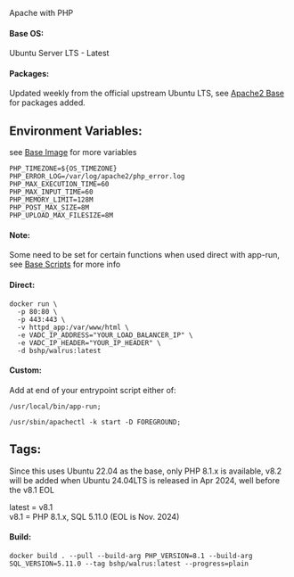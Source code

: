 Apache with PHP    
    
#### Base OS:    
Ubuntu Server LTS - Latest
    
#### Packages:    
Updated weekly from the official upstream Ubuntu LTS, see [Apache2 Base](https://github.com/bshp/apache2) for packages added.
    
## Environment Variables:  
see [Base Image](https://github.com/bshp/apache2/blob/master/Dockerfile) for more variables
````
PHP_TIMEZONE=${OS_TIMEZONE}
PHP_ERROR_LOG=/var/log/apache2/php_error.log
PHP_MAX_EXECUTION_TIME=60
PHP_MAX_INPUT_TIME=60
PHP_MEMORY_LIMIT=128M
PHP_POST_MAX_SIZE=8M
PHP_UPLOAD_MAX_FILESIZE=8M
````
    
#### Note:    
Some need to be set for certain functions when used direct with app-run, see [Base Scripts](https://github.com/bshp/apache2/tree/master/src/usr/local/bin) for more info
    
#### Direct:  
````
docker run \
  -p 80:80 \
  -p 443:443 \
  -v httpd_app:/var/www/html \
  -e VADC_IP_ADDRESS="YOUR_LOAD_BALANCER_IP" \
  -e VADC_IP_HEADER="YOUR_IP_HEADER" \
  -d bshp/walrus:latest
````
#### Custom:  
Add at end of your entrypoint script either of:  
````
/usr/local/bin/app-run;
````
````
/usr/sbin/apachectl -k start -D FOREGROUND;
````
    
## Tags:  
Since this uses Ubuntu 22.04 as the base, only PHP 8.1.x is available, v8.2 will be added when Ubuntu 24.04LTS is released in Apr 2024, well before the v8.1 EOL  
    
latest = v8.1  
v8.1 = PHP 8.1.x, SQL 5.11.0 (EOL is Nov. 2024)  
    
#### Build:
    
````
docker build . --pull --build-arg PHP_VERSION=8.1 --build-arg SQL_VERSION=5.11.0 --tag bshp/walrus:latest --progress=plain
````

